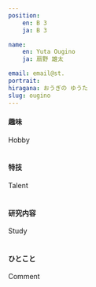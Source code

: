 ```yaml
---
position:
    en: B 3
    ja: B 3

name:
    en: Yuta Ougino
    ja: 扇野 雄太

email: email@st.
portrait: 
hiragana: おうぎの ゆうた
slug: ougino
---
```


#### 趣味
Hobby
<br><br>

#### 特技
Talent
<br><br>

#### 研究内容
Study
<br><br>

#### ひとこと
Comment
<br><br>
